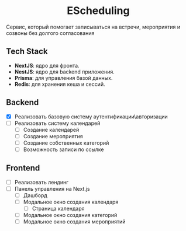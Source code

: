 <h1 align="center">EScheduling</h1>

Сервис, который помогает записываться на встречи, мероприятия и созвоны без долгого согласования

## Tech Stack
-   **NextJS**: ядро для фронта.
-   **NestJS**: ядро для backend приложения.
-   **Prisma**: для управления базой данных.
-   **Redis**: для хранения кеша и сессий.

## Backend

- [X] Реализовать базовую систему аутентификации\авторизации
- [ ] Реализовать систему календарей
  - [ ] Создание календарей
  - [ ] Создание мероприятия
  - [ ] Создание собственных категорий
  - [ ] Возможность записи по ссылке

## Frontend

- [ ] Реализовать лендинг
- [ ] Панель управления на Next.js
  - [ ] Дашборд
  - [ ] Модальное окно создания календаря
    - [ ] Страница календаря
  - [ ] Модальное окно создания категорий
  - [ ] Модальное окно создания мероприятий